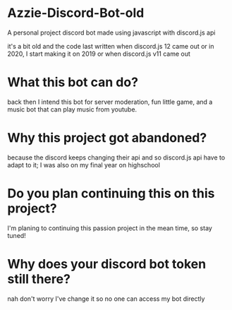 # Azzie-Discord-Bot-old
A personal project discord bot made using javascript with discord.js api

it's a bit old and the code last written when discord.js 12 came out or in 2020, I start making it on 2019 or when discord.js v11 came out 

# What this bot can do?
back then I intend this bot for server moderation, fun little game, and a music bot that can play music from youtube.

# Why this project got abandoned?
because the discord keeps changing their api and so discord.js api have to adapt to it; I was also on my final year on highschool

# Do you plan continuing this on this project?
I'm planing to continuing this passion project in the mean time, so stay tuned!

# Why does your discord bot token still there?
nah don't worry I've change it so no one can access my bot directly
